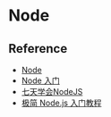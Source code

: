 # Node

## Reference

- [Node](https://github.com/nodejs/node)
- [Node 入门](https://www.nodebeginner.org/index-zh-cn.html)
- [七天学会NodeJS](https://nqdeng.github.io/7-days-nodejs/)
- [极简 Node.js 入门教程](https://www.yuque.com/sunluyong/node)